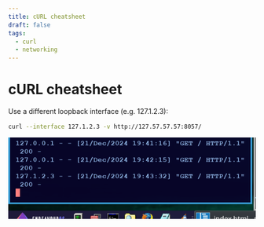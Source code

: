 ```yaml
---
title: cURL cheatsheet
draft: false
tags:
  - curl
  - networking
---
```


# cURL cheatsheet

Use a different loopback interface (e.g. 127.1.2.3):
```sh
curl --interface 127.1.2.3 -v http://127.57.57.57:8057/
```

![Example screenshot](./img/curl-interface.png)

